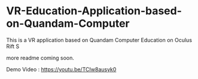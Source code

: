 # VR-Education-Application-based-on-Quandam-Computer
This is a VR application based on Quandam Computer Education on Oculus Rift S

more readme coming soon.

Demo Video : https://youtu.be/TCIw8ausyk0 
